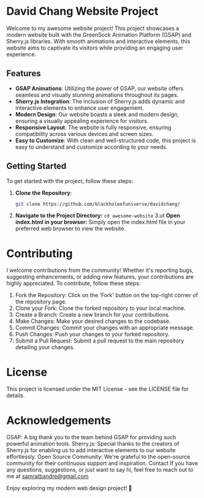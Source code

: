 # David Chang Website Project

Welcome to my awesome website project! This project showcases a modern website built with the GreenSock Animation Platform (GSAP) and Sherry.js libraries. With smooth animations and interactive elements, this website aims to captivate its visitors while providing an engaging user experience.

## Features

- **GSAP Animations**: Utilizing the power of GSAP, our website offers seamless and visually stunning animations throughout its pages.
- **Sherry.js Integration**: The inclusion of Sherry.js adds dynamic and interactive elements to enhance user engagement.
- **Modern Design**: Our website boasts a sleek and modern design, ensuring a visually appealing experience for visitors.
- **Responsive Layout**: The website is fully responsive, ensuring compatibility across various devices and screen sizes.
- **Easy to Customize**: With clean and well-structured code, this project is easy to understand and customize according to your needs.

## Getting Started

To get started with the project, follow these steps:

1. **Clone the Repository**: 
   ```bash
   git clone https://github.com/blackholeofuniverse/davidchang/

2. **Navigate to the Project Directory:**
  ```cd awesome-website```
3.ut **Open index.html in your browser:**
    Simply open the index.html file in your preferred web browser to view the website.

# Contributing
I welcome contributions from the community! Whether it's reporting bugs, suggesting enhancements, or adding new features, your contributions are highly appreciated. To contribute, follow these steps:

1. Fork the Repository: Click on the 'Fork' button on the top-right corner of the repository page.
2. Clone your Fork: Clone the forked repository to your local machine.
3. Create a Branch: Create a new branch for your contributions.
4. Make Changes: Make your desired changes to the codebase.
5. Commit Changes: Commit your changes with an appropriate message.
6. Push Changes: Push your changes to your forked repository.
7. Submit a Pull Request: Submit a pull request to the main repository detailing your changes.
   
# License
This project is licensed under the MIT License - see the LICENSE file for details.

# Acknowledgements
GSAP: A big thank you to the team behind GSAP for providing such powerful animation tools.
Sherry.js: Special thanks to the creators of Sherry.js for enabling us to add interactive elements to our website effortlessly.
Open Source Community: We're grateful to the open-source community for their continuous support and inspiration.
Contact
If you have any questions, suggestions, or just want to say hi, feel free to reach out to me at samratbandre@gmail.com

Enjoy exploring my modern web design project! 🚀
